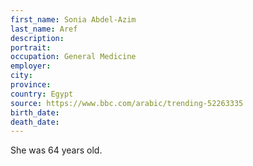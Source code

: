 ```yaml
---
first_name: Sonia Abdel-Azim
last_name: Aref
description: 
portrait: 
occupation: General Medicine
employer: 
city: 
province: 
country: Egypt
source: https://www.bbc.com/arabic/trending-52263335
birth_date: 
death_date: 
---
```


She was 64 years old.
